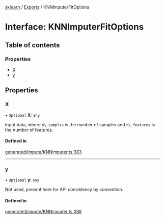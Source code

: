 [sklearn](../readme.md) / [Exports](../modules.md) / KNNImputerFitOptions

# Interface: KNNImputerFitOptions

## Table of contents

### Properties

- [X](KNNImputerFitOptions.md#x)
- [y](KNNImputerFitOptions.md#y)

## Properties

### X

• `Optional` **X**: `any`

Input data, where `n\_samples` is the number of samples and `n\_features` is the number of features.

#### Defined in

[generated/impute/KNNImputer.ts:383](https://github.com/transitive-bullshit/scikit-learn-ts/blob/367336a/packages/sklearn/src/generated/impute/KNNImputer.ts#L383)

___

### y

• `Optional` **y**: `any`

Not used, present here for API consistency by convention.

#### Defined in

[generated/impute/KNNImputer.ts:388](https://github.com/transitive-bullshit/scikit-learn-ts/blob/367336a/packages/sklearn/src/generated/impute/KNNImputer.ts#L388)
